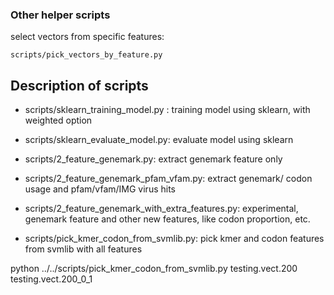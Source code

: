 

### Other helper scripts
select vectors from specific features:
```angular2html
scripts/pick_vectors_by_feature.py
```


## Description of scripts
- scripts/sklearn_training_model.py : training model using sklearn, with weighted option
- scripts/sklearn_evaluate_model.py: evaluate model using sklearn
- scripts/2_feature_genemark.py: extract genemark feature only
- scripts/2_feature_genemark_pfam_vfam.py: extract genemark/ codon usage and 
pfam/vfam/IMG virus hits
- scripts/2_feature_genemark_with_extra_features.py: experimental, genemark 
feature and other new features, like codon proportion, etc.

- scripts/pick_kmer_codon_from_svmlib.py: pick kmer and codon features from svmlib with all features

python ../../scripts/pick_kmer_codon_from_svmlib.py  testing.vect.200 testing.vect.200_0_1

